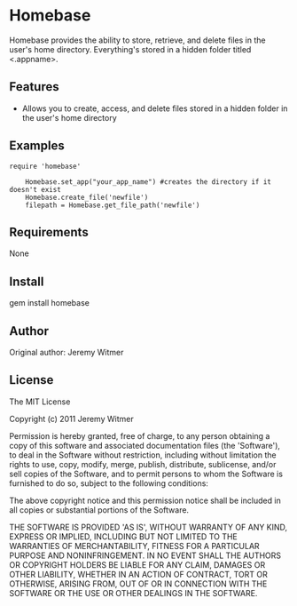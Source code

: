 Homebase
===========

Homebase provides the ability to store, retrieve, and delete files in the user's home directory. Everything's stored in a hidden folder titled <.appname>.

Features
--------

* Allows you to create, access, and delete files stored in a hidden folder in the user's home directory

Examples
--------

    require 'homebase'
		
		Homebase.set_app("your_app_name") #creates the directory if it doesn't exist
		Homebase.create_file('newfile')
		filepath = Homebase.get_file_path('newfile')

Requirements
------------

None

Install
-------

gem install homebase

Author
------

Original author: Jeremy Witmer

License
-------

The MIT License

Copyright (c) 2011 Jeremy Witmer

Permission is hereby granted, free of charge, to any person obtaining
a copy of this software and associated documentation files (the
'Software'), to deal in the Software without restriction, including
without limitation the rights to use, copy, modify, merge, publish,
distribute, sublicense, and/or sell copies of the Software, and to
permit persons to whom the Software is furnished to do so, subject to
the following conditions:

The above copyright notice and this permission notice shall be
included in all copies or substantial portions of the Software.

THE SOFTWARE IS PROVIDED 'AS IS', WITHOUT WARRANTY OF ANY KIND,
EXPRESS OR IMPLIED, INCLUDING BUT NOT LIMITED TO THE WARRANTIES OF
MERCHANTABILITY, FITNESS FOR A PARTICULAR PURPOSE AND NONINFRINGEMENT.
IN NO EVENT SHALL THE AUTHORS OR COPYRIGHT HOLDERS BE LIABLE FOR ANY
CLAIM, DAMAGES OR OTHER LIABILITY, WHETHER IN AN ACTION OF CONTRACT,
TORT OR OTHERWISE, ARISING FROM, OUT OF OR IN CONNECTION WITH THE
SOFTWARE OR THE USE OR OTHER DEALINGS IN THE SOFTWARE.
